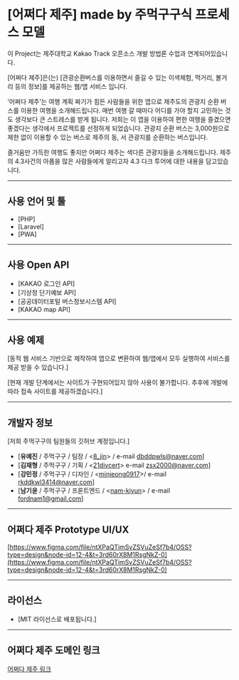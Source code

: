 # [어쩌다 제주] made by 주먹구구식 프로세스 모델

이 Project는 제주대학교 Kakao Track 오픈소스 개발 방법론 수업과 연계되어있습니다.

[어쩌다 제주]은(는) [관광순환버스를 이용하면서 즐길 수 있는 이색체험, 먹거리, 볼거리 등의 정보]를 제공하는 웹/앱 서비스 입니다.

‘어쩌다 제주’는 여행 계획 짜기가 힘든 사람들을 위한 앱으로 제주도의 관광지 순환 버스를 이용한 여행을 소개해드립니다. 매번 여행 갈 때마다 어디를 가야 할지 고민하는 것도 생각보다 큰 스트레스를 받게 됩니다. 저희는 이 앱을 이용하여 편한 여행을 즐겼으면 좋겠다는 생각에서 프로젝트를 선정하게 되었습니다. 관광지 순환 버스는 3,000원으로 제한 없이 이용할 수 있는 버스로 제주의 동, 서 관광지를 순환하는 버스입니다.

즐거움만 가득한 여행도 좋지만 어쩌다 제주는 색다른 관광지들을 소개해드립니다. 제주의 4.3사건의 아픔을 많은 사람들에게 알리고자 4.3 다크 투어에 대한 내용을 담고있습니다.

---

## 사용 언어 및 툴

- [PHP]
- [Laravel]
- [PWA]

---

## 사용 Open API

- [KAKAO 로그인 API]
- [기상청 단기예보 API]
- [공공데이터포털 버스정보시스템 API]
- [KAKAO map API]

---

## 사용 예제

[동적 웹 서비스 기반으로 제작하여 앱으로 변환하여 웹/앱에서 모두 실행하여 서비스를 제공 받을 수 있습니다.]

[현재 개발 단계에서는 사이트가 구현되어있지 않아 사용이 불가합니다. 추후에 개발에 따라 접속 사이트를 제공하겠습니다.]

---

## 개발자 정보

[저희 주먹구구의 팀원들의 깃허브 계정입니다.]

- [**유예진** / 주먹구구 / 팀장 / <[8_jin](https://github.com/dbdPwls)> / e-mail dbddpwls@naver.com]
- [**김재형** / 주먹구구 / 기획 / <[21divcert](https://github.com/21divcert)> e-mail zsx2000@naver.com]
- [**강민정** / 주먹구구 / 디자인 / <[minjeong0917](https://github.com/dbdPwls)>/ e-mail rkddkwl3414@naver.com]
- [**남기윤** / 주먹구구 / 프론트엔드 / <[nam-kiyun](https://github.com/nam-kiyun)> / e-mail fordnam1@gmail.com]

---

## 어쩌다 제주 Prototype UI/UX

[https://www.figma.com/file/ntXPaQTimSvZSVuZeSf7b4/OSS?type=design&node-id=12-4&t=3rd60rX8M1RsgNkZ-0](https://www.figma.com/file/ntXPaQTimSvZSVuZeSf7b4/OSS?type=design&node-id=12-4&t=3rd60rX8M1RsgNkZ-0)

---

## 라이선스

- [MIT 라이선스로 배포됩니다.]

---

## 어쩌다 제주 도메인 링크 
[어쩌다 제주 링크](https://21divcert.com)